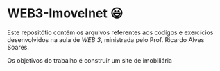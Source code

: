 # WEB3-Imovelnet :smiley:

Este repositótio contém os arquivos referentes aos códigos e exercícios desenvolvidos na aula de *WEB 3*, ministrada pelo Prof. Ricardo Alves Soares.

Os objetivos do trabalho é construir um site de imobiliária 
